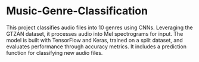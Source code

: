 # Music-Genre-Classification
This project classifies audio files into 10 genres using CNNs. Leveraging the GTZAN dataset, it processes audio into Mel spectrograms for input. The model is built with TensorFlow and Keras, trained on a split dataset, and evaluates performance through accuracy metrics. It includes a prediction function for classifying new audio files.
